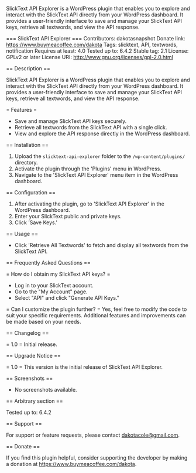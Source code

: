 SlickText API Explorer is a WordPress plugin that enables you to explore and interact with the SlickText API directly from your WordPress dashboard. It provides a user-friendly interface to save and manage your SlickText API keys, retrieve all textwords, and view the API response.


=== SlickText API Explorer ===
Contributors: dakotasnapshot
Donate link: https://www.buymeacoffee.com/dakota
Tags: slicktext, API, textwords, notification
Requires at least: 4.0
Tested up to: 6.4.2
Stable tag: 2.1
License: GPLv2 or later
License URI: http://www.gnu.org/licenses/gpl-2.0.html

== Description ==

SlickText API Explorer is a WordPress plugin that enables you to explore and interact with the SlickText API directly from your WordPress dashboard. It provides a user-friendly interface to save and manage your SlickText API keys, retrieve all textwords, and view the API response.

= Features =

- Save and manage SlickText API keys securely.
- Retrieve all textwords from the SlickText API with a single click.
- View and explore the API response directly in the WordPress dashboard.

== Installation ==

1. Upload the `slicktext-api-explorer` folder to the `/wp-content/plugins/` directory.
2. Activate the plugin through the 'Plugins' menu in WordPress.
3. Navigate to the 'SlickText API Explorer' menu item in the WordPress dashboard.

== Configuration ==

1. After activating the plugin, go to 'SlickText API Explorer' in the WordPress dashboard.
2. Enter your SlickText public and private keys.
3. Click 'Save Keys.'

== Usage ==

- Click 'Retrieve All Textwords' to fetch and display all textwords from the SlickText API.

== Frequently Asked Questions ==

= How do I obtain my SlickText API keys? =
- Log in to your SlickText account.
- Go to the "My Account" page.
- Select "API" and click "Generate API Keys."

= Can I customize the plugin further? =
Yes, feel free to modify the code to suit your specific requirements. Additional features and improvements can be made based on your needs.

== Changelog ==

= 1.0 =
Initial release.

== Upgrade Notice ==

= 1.0 =
This version is the initial release of SlickText API Explorer.

== Screenshots ==
- No screenshots available.

== Arbitrary section ==

Tested up to: 6.4.2

== Support ==

For support or feature requests, please contact dakotacole@gmail.com.

== Donate ==

If you find this plugin helpful, consider supporting the developer by making a donation at https://www.buymeacoffee.com/dakota.

